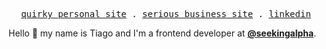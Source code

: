 <p align="center">
  <samp>
    <a href="https://vftiago.com">quirky personal site</a> .
    <a href="https://lightradius.com">serious business site</a> .
    <a href="https://linkedin.com/in/vftiago">linkedin</a>
  </samp>
</p>

Hello 👋 my name is Tiago and I'm a frontend developer at <a href="https://github.com/seekingalpha"><b>@seekingalpha</b></a>.
